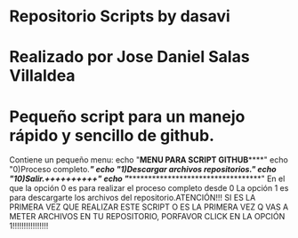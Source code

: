 Repositorio Scripts by dasavi
=======
Realizado por Jose Daniel Salas Villaldea
=======
Pequeño script para un manejo rápido y sencillo de github.
======
Contiene un pequeño menu:
echo "**************************MENU PARA SCRIPT GITHUB******************************"
echo "0)Proceso completo.************************************************************"
echo "1)Descargar archivos repositorios.*********************************************"
echo "10)Salir.++++++++++************************************************************"
echo "*******************************************************************************"
En el que la opción 0 es para realizar el proceso completo desde 0
La opción 1 es para descargarte los archivos del repositorio.ATENCIÓN!!! SI ES LA PRIMERA VEZ QUE REALIZAR ESTE SCRIPT O ES LA PRIMERA VEZ Q VAS A METER ARCHIVOS EN TU
REPOSITORIO, PORFAVOR CLICK EN LA OPCIÓN 1!!!!!!!!!!!!!!!!